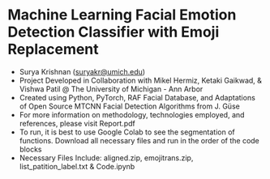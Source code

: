 # Machine Learning Facial Emotion Detection Classifier with Emoji Replacement
- Surya Krishnan (suryakr@umich.edu)
- Project Developed in Collaboration with Mikel Hermiz, Ketaki Gaikwad, & Vishwa Patil @ The University of Michigan - Ann Arbor
- Created using Python, PyTorch, RAF Facial Database, and Adaptations of Open Source MTCNN Facial Detection Algorithms from J. Güse
- For more information on methodology, technologies employed, and references, please visit Report.pdf
- To run, it is best to use Google Colab to see the segmentation of functions. Download all necessary files and run in the order of the code blocks
- Necessary Files Include: aligned.zip, emojitrans.zip, list_patition_label.txt & Code.ipynb
